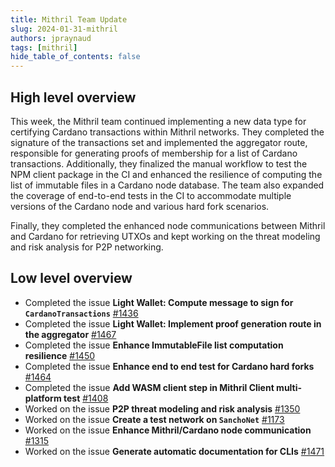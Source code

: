 ```yaml
---
title: Mithril Team Update
slug: 2024-01-31-mithril
authors: jpraynaud
tags: [mithril]
hide_table_of_contents: false
---
```


## High level overview

This week, the Mithril team continued implementing a new data type for certifying Cardano transactions within Mithril networks. They completed the signature of the transactions set and implemented the aggregator route, responsible for generating proofs of membership for a list of Cardano transactions. Additionally, they finalized the manual workflow to test the NPM client package in the CI and enhanced the resilience of computing the list of immutable files in a Cardano node database. The team also expanded the coverage of end-to-end tests in the CI to accommodate multiple versions of the Cardano node and various hard fork scenarios.

Finally, they completed the enhanced node communications between Mithril and Cardano for retrieving UTXOs and kept working on the threat modeling and risk analysis for P2P networking.

## Low level overview
- Completed the issue **Light Wallet: Compute message to sign for `CardanoTransactions`** [#1436](https://github.com/input-output-hk/mithril/issues/1436)
- Completed the issue **Light Wallet: Implement proof generation route in the aggregator** [#1467](https://github.com/input-output-hk/mithril/issues/1467)
- Completed the issue **Enhance ImmutableFile list computation resilience** [#1450](https://github.com/input-output-hk/mithril/issues/1450)
- Completed the issue **Enhance end to end test for Cardano hard forks** [#1464](https://github.com/input-output-hk/mithril/issues/1464)
- Completed the issue **Add WASM client step in Mithril Client multi-platform test** [#1408](https://github.com/input-output-hk/mithril/issues/1408)
- Worked on the issue **P2P threat modeling and risk analysis** [#1350](https://github.com/input-output-hk/mithril/issues/1350)
- Worked on the issue **Create a test network on `SanchoNet`** [#1173](https://github.com/input-output-hk/mithril/issues/1173)
- Worked on the issue **Enhance Mithril/Cardano node communication** [#1315](https://github.com/input-output-hk/mithril/issues/1315)
- Worked on the issue **Generate automatic documentation for CLIs** [#1471](https://github.com/input-output-hk/mithril/issues/1471)


